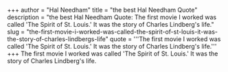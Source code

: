 +++
author = "Hal Needham"
title = "the best Hal Needham Quote"
description = "the best Hal Needham Quote: The first movie I worked was called 'The Spirit of St. Louis.' It was the story of Charles Lindberg's life."
slug = "the-first-movie-i-worked-was-called-the-spirit-of-st-louis-it-was-the-story-of-charles-lindbergs-life"
quote = '''The first movie I worked was called 'The Spirit of St. Louis.' It was the story of Charles Lindberg's life.'''
+++
The first movie I worked was called 'The Spirit of St. Louis.' It was the story of Charles Lindberg's life.
